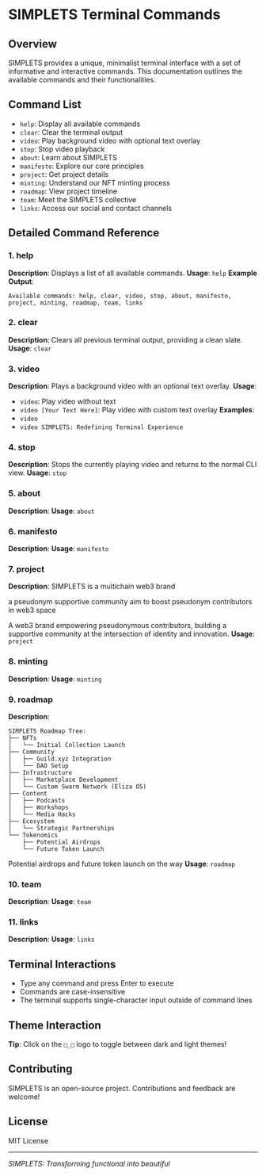 # SIMPLETS Terminal Commands

## Overview
SIMPLETS provides a unique, minimalist terminal interface with a set of informative and interactive commands. This documentation outlines the available commands and their functionalities.

## Command List
- `help`: Display all available commands
- `clear`: Clear the terminal output
- `video`: Play background video with optional text overlay
- `stop`: Stop video playback
- `about`: Learn about SIMPLETS
- `manifesto`: Explore our core principles
- `project`: Get project details
- `minting`: Understand our NFT minting process
- `roadmap`: View project timeline
- `team`: Meet the SIMPLETS collective
- `links`: Access our social and contact channels

## Detailed Command Reference

### 1. help
**Description**: Displays a list of all available commands.
**Usage**: `help`
**Example Output**:
```
Available commands: help, clear, video, stop, about, manifesto, project, minting, roadmap, team, links
```

### 2. clear
**Description**: Clears all previous terminal output, providing a clean slate.
**Usage**: `clear`

### 3. video
**Description**: Plays a background video with an optional text overlay.
**Usage**: 
- `video`: Play video without text
- `video [Your Text Here]`: Play video with custom text overlay
**Examples**:
- `video`
- `video SIMPLETS: Redefining Terminal Experience`

### 4. stop
**Description**: Stops the currently playing video and returns to the normal CLI view.
**Usage**: `stop`

### 5. about
**Description**: 
**Usage**: `about`

### 6. manifesto
**Description**: 
**Usage**: `manifesto`

### 7. project
**Description**: 
SIMPLETS is a multichain web3 brand

a pseudonym supportive community
aim to boost pseudonym contributors in web3 space

A web3 brand empowering pseudonymous contributors, building a supportive 
community at the intersection of identity and innovation.
**Usage**: `project`

### 8. minting
**Description**: 
**Usage**: `minting`

### 9. roadmap
**Description**: 
```
SIMPLETS Roadmap Tree:
├── NFTs
│   └── Initial Collection Launch
├── Community
│   ├── Guild.xyz Integration
│   └── DAO Setup
├── Infrastructure
│   ├── Marketplace Development
│   └── Custom Swarm Network (Eliza OS)
├── Content
│   ├── Podcasts
│   ├── Workshops
│   └── Media Hacks
├── Ecosystem
│   └── Strategic Partnerships
└── Tokenomics
    ├── Potential Airdrops
    └── Future Token Launch
```

Potential airdrops and future token launch on the way
**Usage**: `roadmap`

### 10. team
**Description**: 
**Usage**: `team`

### 11. links
**Description**: 
**Usage**: `links`

## Terminal Interactions
- Type any command and press Enter to execute
- Commands are case-insensitive
- The terminal supports single-character input outside of command lines

## Theme Interaction
**Tip**: Click on the `□_□` logo to toggle between dark and light themes!

## Contributing
SIMPLETS is an open-source project. Contributions and feedback are welcome!

## License
MIT License

---

*SIMPLETS: Transforming functional into beautiful* 